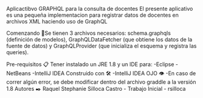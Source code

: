 Aplicactibvo GRAPHQL para la consulta de docentes
El presente aplicativo es una pequeña implementacion para registrar datos de docentes en archivos XML haciendo uso de GraphQL

Comenzando 🚀Se tienen 3 archivos necesarios: schema.graphqls (definición de modelos), GraphQLDataFetcher (que obtiene los datos de la fuente de datos) y GraphQLProvider (que inicializa el esquema y registra las queries).

Pre-requisitos 📋
Tener instalado un JRE 1.8 y un IDE para:
-Eclipse
-NetBeans
-IntelliJ IDEA
Construido con 🛠️
-IntelliJ IDEA
OJO 👁
-En caso de correr algún error, se debe modificar dentro del archivo graddle a la versión 1.8
Autores ✒️
Raquel Stephanie Silloca Castro - Trabajo Inicial - rsilloca
